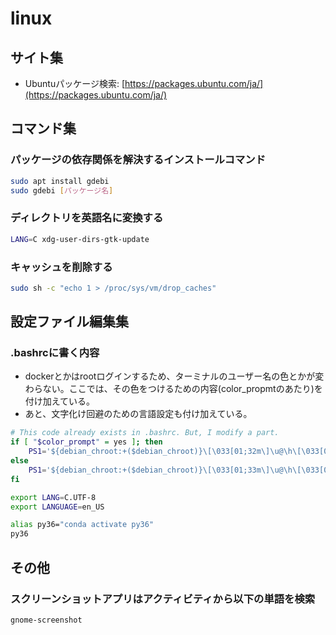 # linux
## サイト集
- Ubuntuパッケージ検索: [https://packages.ubuntu.com/ja/](https://packages.ubuntu.com/ja/)


## コマンド集
### パッケージの依存関係を解決するインストールコマンド
```bash
sudo apt install gdebi
sudo gdebi [パッケージ名]
```

### ディレクトリを英語名に変換する
```bash
LANG=C xdg-user-dirs-gtk-update
```

### キャッシュを削除する
```bash
sudo sh -c "echo 1 > /proc/sys/vm/drop_caches"
```

## 設定ファイル編集集
### .bashrcに書く内容
- dockerとかはrootログインするため、ターミナルのユーザー名の色とかが変わらない。ここでは、その色をつけるための内容(color_propmtのあたり)を付け加えている。
- あと、文字化け回避のための言語設定も付け加えている。

```bash
# This code already exists in .bashrc. But, I modify a part.
if [ "$color_prompt" = yes ]; then
    PS1='${debian_chroot:+($debian_chroot)}\[\033[01;32m\]\u@\h\[\033[00m\]:\[\033[01;34m\]\w\[\033[00m\]\$ '
else
    PS1='${debian_chroot:+($debian_chroot)}\[\033[01;33m\]\u@\h\[\033[00m\]:\[\033[01;34m\]\w\[\033[00m\]\$ '
fi

export LANG=C.UTF-8
export LANGUAGE=en_US

alias py36="conda activate py36"
py36
```

## その他
### スクリーンショットアプリはアクティビティから以下の単語を検索
```
gnome-screenshot
```



